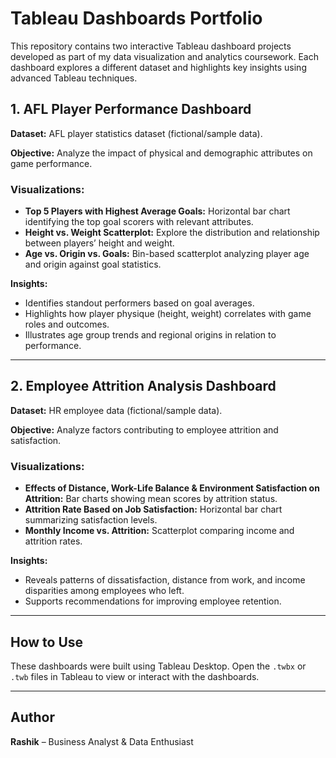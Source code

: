 
# Tableau Dashboards Portfolio

This repository contains two interactive Tableau dashboard projects developed as part of my data visualization and analytics coursework. Each dashboard explores a different dataset and highlights key insights using advanced Tableau techniques.

## 1. AFL Player Performance Dashboard

**Dataset:** AFL player statistics dataset (fictional/sample data).

**Objective:** Analyze the impact of physical and demographic attributes on game performance.

### Visualizations:
- **Top 5 Players with Highest Average Goals:** Horizontal bar chart identifying the top goal scorers with relevant attributes.
- **Height vs. Weight Scatterplot:** Explore the distribution and relationship between players’ height and weight.
- **Age vs. Origin vs. Goals:** Bin-based scatterplot analyzing player age and origin against goal statistics.

**Insights:**
- Identifies standout performers based on goal averages.
- Highlights how player physique (height, weight) correlates with game roles and outcomes.
- Illustrates age group trends and regional origins in relation to performance.

---

## 2. Employee Attrition Analysis Dashboard

**Dataset:** HR employee data (fictional/sample data).

**Objective:** Analyze factors contributing to employee attrition and satisfaction.

### Visualizations:
- **Effects of Distance, Work-Life Balance & Environment Satisfaction on Attrition:** Bar charts showing mean scores by attrition status.
- **Attrition Rate Based on Job Satisfaction:** Horizontal bar chart summarizing satisfaction levels.
- **Monthly Income vs. Attrition:** Scatterplot comparing income and attrition rates.

**Insights:**
- Reveals patterns of dissatisfaction, distance from work, and income disparities among employees who left.
- Supports recommendations for improving employee retention.

---

## How to Use
These dashboards were built using Tableau Desktop. Open the `.twbx` or `.twb` files in Tableau to view or interact with the dashboards.

---

## Author
**Rashik** – Business Analyst & Data Enthusiast
